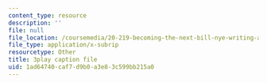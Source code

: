 ```yaml
---
content_type: resource
description: ''
file: null
file_location: /coursemedia/20-219-becoming-the-next-bill-nye-writing-and-hosting-the-educational-show-january-iap-2015/1ad64740caf7d9b0a3e83c599bb215a0_ViSVJJoo7nE.srt
file_type: application/x-subrip
resourcetype: Other
title: 3play caption file
uid: 1ad64740-caf7-d9b0-a3e8-3c599bb215a0
---
```


